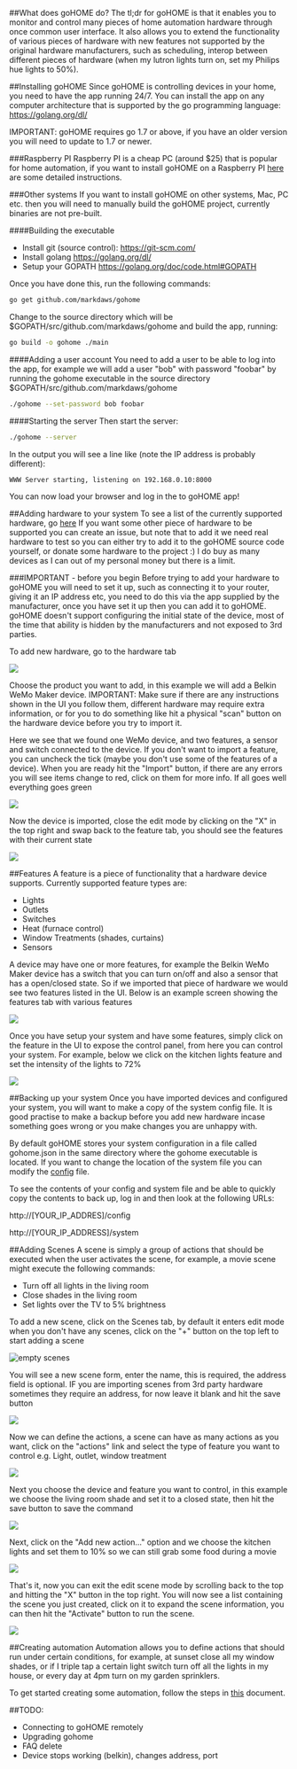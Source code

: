 ##What does goHOME do?
The tl;dr for goHOME is that it enables you to monitor and control many pieces of home automation hardware through once common user interface. It also allows you to extend the functionality of various pieces of hardware with new features not supported by the original hardware manufacturers, such as scheduling, interop between different pieces of hardware (when my lutron lights turn on, set my Philips hue lights to 50%).

##Installing goHOME
Since goHOME is controlling devices in your home, you need to have the app running 24/7.  You can install the app on any computer architecture that is supported by the go programming language: https://golang.org/dl/

IMPORTANT: goHOME requires go 1.7 or above, if you have an older version you will need to update to 1.7 or newer.

###Raspberry PI
Raspberry PI is a cheap PC (around $25) that is popular for home automation, if you want to install goHOME on a Raspberry PI [here](raspberrypi_manual.md) are some detailed instructions.

###Other systems
If you want to install goHOME on other systems, Mac, PC etc. then you will need to manually build the goHOME project, currently binaries are not pre-built.  

####Building the executable

  - Install git (source control): https://git-scm.com/
  - Install golang https://golang.org/dl/
  - Setup your GOPATH https://golang.org/doc/code.html#GOPATH

Once you have done this, run the following commands:
```bash
go get github.com/markdaws/gohome
```

Change to the source directory which will be $GOPATH/src/github.com/markdaws/gohome and build the app, running:
```bash
go build -o gohome ./main
```

####Adding a user account
You need to add a user to be able to log into the app, for example we will add a user "bob" with password "foobar" by running the gohome executable in the source directory $GOPATH/src/github.com/markdaws/gohome

```bash
./gohome --set-password bob foobar
```

####Starting the server
Then start the server:
```bash
./gohome --server
```
In the output you will see a line like (note the IP address is probably different):
```
WWW Server starting, listening on 192.168.0.10:8000
```
You can now load your browser and log in the to goHOME app!

##Adding hardware to your system
To see a list of the currently supported hardware, go [here](supported_hardware.md) If you want some other piece of hardware to be supported you can create an issue, but note that to add it we need real hardware to test so you can either try to add it to the goHOME source code yourself, or donate some hardware to the project :) I do buy as many devices as I can out of my personal money but there is a limit.

###IMPORTANT - before you begin
Before trying to add your hardware to goHOME you will need to set it up, such as connecting it to your router, giving it an IP address etc, you need to do this via the app supplied by the manufacturer, once you have set it up then you can add it to goHOME.  goHOME doesn't support configuring the initial state of the device, most of the time that ability is hidden by the manufacturers and not exposed to 3rd parties.

To add new hardware, go to the hardware tab

![](img/add_hardware_1.png)

Choose the product you want to add, in this example we will add a Belkin WeMo Maker device. IMPORTANT: Make sure if there are any instructions shown in the UI you follow them, different hardware may require extra information, or for you to do something like hit a physical "scan" button on the hardware device before you try to import it.

Here we see that we found one WeMo device, and two features, a sensor and switch connected to the device. If you don't want to import a feature, you can uncheck the tick (maybe you don't use some of the features of a device). When you are ready hit the "Import" button, if there are any errors you will see items change to red, click on them for more info. If all goes well everything goes green

![](img/add_hardware_3.png)

Now the device is imported, close the edit mode by clicking on the "X" in the top right and swap back to the feature tab, you should see the features with their current state

![](img/add_hardware_4.png)

##Features
A feature is a piece of functionality that a hardware device supports. Currently supported feature types are:

  - Lights
  - Outlets
  - Switches
  - Heat (furnace control)
  - Window Treatments (shades, curtains)
  - Sensors

A device may have one or more features, for example the Belkin WeMo Maker device has a switch that you can turn on/off and also a sensor that has a open/closed state. So if we imported that piece of hardware we would see two features listed in the UI.  Below is an example screen showing the features tab with various features

![](img/features.png)

Once you have setup your system and have some features, simply click on the feature in the UI to expose the control panel, from here you can control your system. For example, below we click on the kitchen lights feature and set the intensity of the lights to 72%

![](img/feature_control.png)

##Backing up your system
Once you have imported devices and configured your system, you will want to make a copy of the system config file. It is good practise to make a backup before you add new hardware incase something goes wrong or you make changes you are unhappy with. 

By default goHOME stores your system configuration in a file called gohome.json in the same directory where the gohome executable is located. If you want to change the location of the system file you can modify the [config](docs/config.md) file.

To see the contents of your config and system file and be able to quickly copy the contents to back up, log in and then look at the following URLs:

http://[YOUR_IP_ADDRES]/config

http://[YOUR_IP_ADDRESS]/system

##Adding Scenes
A scene is simply a group of actions that should be executed when the user activates the scene, for example, a movie scene might execute the following commands:
  - Turn off all lights in the living room
  - Close shades in the living room
  - Set lights over the TV to 5% brightness

To add a new scene, click on the Scenes tab, by default it enters edit mode when you don't have any scenes, click on the "+" button on the top left to start adding a scene

![empty scenes](img/scenes_empty.png)

You will see a new scene form, enter the name, this is required, the address field is optional. IF you are importing scenes from 3rd party hardware sometimes they require an address, for now leave it blank and hit the save button

![](img/scene_create_1.png)

Now we can define the actions, a scene can have as many actions as you want, click on the "actions" link and select the type of feature you want to control e.g. Light, outlet, window treatment

![](img/scene_create_2.png)

Next you choose the device and feature you want to control, in this example we choose the living room shade and set it to a closed state, then hit the save button to save the command

![](img/scene_create_4.png)

Next, click on the "Add new action..." option and we choose the kitchen lights and set them to 10% so we can still grab some food during a movie

![](img/scene_create_5.png)

That's it, now you can exit the edit scene mode by scrolling back to the top and hitting the "X" button in the top right. You will now see a list containing the scene you just created, click on it to expand the scene information, you can then hit the "Activate" button to run the scene.

![](img/scene_create_7.png)

##Creating automation
Automation allows you to define actions that should run under certain conditions, for example, at sunset close all my window shades, or if I triple tap a certain light switch turn off all the lights in my house, or every day at 4pm turn on my garden sprinklers.

To get started creating some automation, follow the steps in [this](docs/automation.md) document.

##TODO:
  - Connecting to goHOME remotely
  - Upgrading gohome
  - FAQ delete
  - Device stops working (belkin), changes address, port
